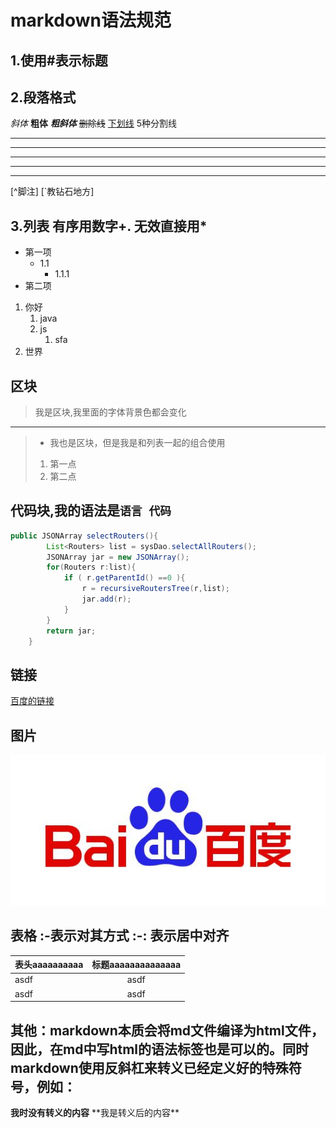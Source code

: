 # markdown语法规范

## 1.使用#表示标题

## 2.段落格式
*斜体*
**粗体**
***粗斜体***
~~删除线~~
<u>下划线</u>
5种分割线
***
* * *
---
- - - 
-----------------------------
[^脚注]
[`教钻石地方]

## 3.列表  有序用数字+.    无效直接用*
* 第一项
    * 1.1
        * 1.1.1
* 第二项

1. 你好
    1. java
    1. js
        1. sfa
3. 世界

## 区块
> 我是区块,我里面的字体背景色都会变化
***
>* 我也是区块，但是我是和列表一起的组合使用
>1. 第一点
>2. 第二点

## 代码块,我的语法是```语言 代码```
```java
public JSONArray selectRouters(){
        List<Routers> list = sysDao.selectAllRouters();
        JSONArray jar = new JSONArray();
        for(Routers r:list){
            if ( r.getParentId() ==0 ){
                r = recursiveRoutersTree(r,list);
                jar.add(r);
            }
        }
        return jar;
    }
```
## 链接
[百度的链接](http://www.baidu.com)
## 图片
![](../img/baidu.jpg)
## 表格   :-表示对其方式 :-: 表示居中对齐
| 表头aaaaaaaaaa | 标题aaaaaaaaaaaaaa|
|:----|:----:|
|asdf|asdf|
|asdf|asdf|

## 其他：markdown本质会将md文件编译为html文件，因此，在md中写html的语法标签也是可以的。同时markdown使用反斜杠来转义已经定义好的特殊符号，例如：
**我时没有转义的内容**
\*\*我是转义后的内容\*\*